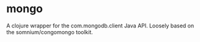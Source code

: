 # mongo
A clojure wrapper for the com.mongodb.client Java API. Loosely based on the somnium/congomongo toolkit.
